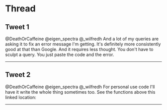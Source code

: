 # Thread

## Tweet 1

@DeathOrCaffeine @eigen_spectra @_wilfredh And a lot of my queries are asking it to fix an error message I'm getting. It's definitely more consistently good at that than Google. And it requires less thought. You don't have to sculpt a query. You just paste the code and the error.

---

## Tweet 2

@DeathOrCaffeine @eigen_spectra @_wilfredh For personal use code I'll have it write the whole thing sometimes too. See the functions above this linked location:

---

